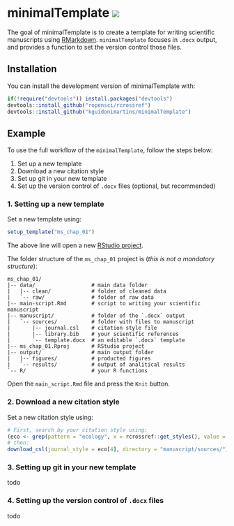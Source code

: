 # minimalTemplate ![](http://www.textfiles.com/underconstruction/HeHeartlandPark2601underconstructionbar9.gif)

The goal of minimalTemplate is to create a template for writing scientific manuscripts using [RMarkdown](https://rmarkdown.rstudio.com/). `minimalTemplate` focuses in `.docx` output, and provides a function to set the version control those files.

## Installation

You can install the development version of minimalTemplate with:

``` r
if(!require("devtools")) install.packages("devtools")
devtools::install_github("ropensci/rcrossref")
devtools::install_github("kguidonimartins/minimalTemplate")
```

## Example

To use the full workflow of the `minimalTemplate`, follow the steps below:

1. Set up a new template
2. Download a new citation style
3. Set up git in your new template
4. Set up the version control of `.docx` files (optional, but recommended)

### 1. Setting up a new template

Set a new template using:

``` r
setup_template("ms_chap_01")
```

The above line will open a new [RStudio project](https://support.rstudio.com/hc/en-us/articles/200526207-Using-Projects).

The folder structure of the `ms_chap_01` project is (*this is not a mandatory structure*):

```
ms_chap_01/
|-- data/                  # main data folder
|   |-- clean/             # folder of cleaned data
|   `-- raw/               # folder of raw data
|-- main-script.Rmd        # script to writing your scientific manuscript
|-- manuscript/            # folder of the `.docx` output
|   `-- sources/           # folder with files to manuscript
|       |-- journal.csl    # citation style file
|       |-- library.bib    # your scientific references
|       `-- template.docx  # an editable `.docx` template
|-- ms_chap_01.Rproj       # RStudio project
|-- output/                # main output folder
|   |-- figures/           # producted figures
|   `-- results/           # output of analitical results
`-- R/                     # your R functions
```

Open the `main_script.Rmd` file and press the `Knit` button.


### 2. Download a new citation style

Set a new citation style using:

```r
# First, search by your citation style using:
(eco <- grep(pattern = "ecology", x = rcrossref::get_styles(), value = TRUE))
# then:
download_csl(journal_style = eco[4], directory = "manuscript/sources/")
```

### 3. Setting up git in your new template

todo

### 4. Setting up the version control of `.docx` files


todo

